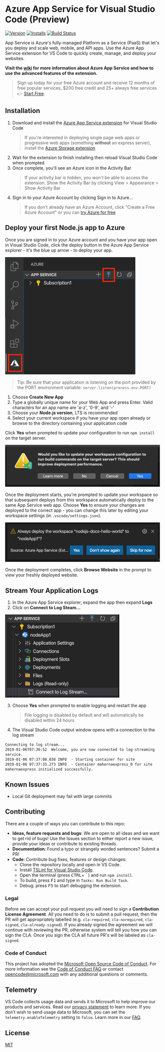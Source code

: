 # Azure App Service for Visual Studio Code (Preview)

[![Version](https://vsmarketplacebadge.apphb.com/version/ms-azuretools.vscode-azureappservice.svg)](https://marketplace.visualstudio.com/items?itemName=ms-azuretools.vscode-azureappservice) [![Installs](https://vsmarketplacebadge.apphb.com/installs-short/ms-azuretools.vscode-azureappservice.svg)](https://marketplace.visualstudio.com/items?itemName=ms-azuretools.vscode-azureappservice) [![Build Status](https://dev.azure.com/ms-azuretools/AzCode/_apis/build/status/vscode-azureappservice)](https://dev.azure.com/ms-azuretools/AzCode/_build/latest?definitionId=5)

App Service is Azure's fully-managed Platform as a Service (PaaS) that let's you
deploy and scale web, mobile, and API apps. Use the Azure App Service extension
for VS Code to quickly create, manage, and deploy your websites.

**Visit the [wiki](https://github.com/Microsoft/vscode-azureappservice/wiki) for more information about Azure App Service and how to use the advanced features of the extension.**

>Sign up today for your free Azure account and receive 12 months of free popular services, $200 free credit and 25+ always free services 👉 [Start Free](https://azure.microsoft.com/free/open-source).

## Installation

1. Download and install the [Azure App Service extension](https://marketplace.visualstudio.com/items?itemName=ms-azuretools.vscode-azureappservice) for Visual Studio Code
    > If you're interested in deploying single page web apps or progressive web apps (something **without** an express server), install the [Azure Storage extension](https://marketplace.visualstudio.com/items?itemName=ms-azuretools.vscode-azurestorage)
2. Wait for the extension to finish installing then reload Visual Studio Code when prompted
3. Once complete, you'll see an Azure icon in the Activity Bar
    > If your activity bar is hidden, you won't be able to access the extension. Show the Activity Bar by clicking View > Appearance > Show Activity Bar
4. Sign in to your Azure Account by clicking Sign in to Azure…
    >  If you don't already have an Azure Account, click "Create a Free Azure Account" or you can [try Azure for free](https://code.visualstudio.com/tryappservice/?utm_source=appservice-extension)

## Deploy your first Node.js app to Azure

Once you are signed in to your Azure account and you have your app open in Visual
Studio Code, click the deploy button in the Azure App Service explorer - it's
the blue up arrow - to deploy your app.

![Deploy button](resources/deploy-button.png)

> Tip: Be sure that your application is listening on the port provided by the PORT environment variable: `server.listen(process.env.PORT)`

1. Choose **Create New App**
2. Type a globally unique name for your Web App and press Enter. Valid characters for an app name are 'a-z', '0-9', and '-'
3. Choose your **Node.js version**, LTS is recommended
4. Select your current workspace if you have your app open already or browse to the directory containing your application code

Click **Yes** when prompted to update your configuration to run `npm install` on the target server.

![Update build notification](resources/update-build-notification.png)

Once the deployment starts, you're prompted to update your workspace so that subsequent deploys from this workspace automatically deploy to the same App Service web app. Choose **Yes** to ensure your changes are deployed to the correct app - you can change this later by editing your workspace settings (in `.vscode/settings.json`).

![Always deploy notification](resources/always-deploy-notification.png)

Once the deployment completes, click **Browse Website** in the prompt to view your freshly deployed website.

## Stream Your Application Logs

1. In the Azure App Service explorer, expand the app then expand **Logs**
2. Click on **Connect to Log Steam...**

![Connect to logstream](resources/connect-logstream.png)

3. Choose **Yes** when prompted to enable logging and restart the app
    > File logging is disabled by default and will automatically be disabled within 24 hours
4. The Visual Studio Code output window opens with a connection to the log stream

```
Connecting to log stream...
2019-01-06T07:36:52  Welcome, you are now connected to log-streaming service.
2019-01-06 07:37:08.038 INFO  - Starting container for site
2019-01-06 07:37:33.273 INFO  - Container mahernaexpress_0 for site mahernaexpress initialized successfully.
```

## Known Issues

* Local Git deployment may fail with large commits

## Contributing

There are a couple of ways you can contribute to this repo:

* **Ideas, feature requests and bugs**: We are open to all ideas and we want to get rid of bugs! Use the Issues section to either report a new issue, provide your ideas or contribute to existing threads.
* **Documentation**: Found a typo or strangely worded sentences? Submit a PR!
* **Code**: Contribute bug fixes, features or design changes:
  * Clone the repository locally and open in VS Code.
  * Install [TSLint for Visual Studio Code](https://marketplace.visualstudio.com/items?itemName=eg2.tslint).
  * Open the terminal (press <kbd>CTRL</kbd>+ <kbd>\`</kbd>) and run `npm install`.
  * To build, press <kbd>F1</kbd> and type in `Tasks: Run Build Task`.
  * Debug: press <kbd>F5</kbd> to start debugging the extension.

### Legal

Before we can accept your pull request you will need to sign a **Contribution License Agreement**. All you need to do is to submit a pull request, then the PR will get appropriately labelled (e.g. `cla-required`, `cla-norequired`, `cla-signed`, `cla-already-signed`). If you already signed the agreement we will continue with reviewing the PR, otherwise system will tell you how you can sign the CLA. Once you sign the CLA all future PR's will be labeled as `cla-signed`.

### Code of Conduct

This project has adopted the [Microsoft Open Source Code of Conduct](https://opensource.microsoft.com/codeofconduct/). For more information see the [Code of Conduct FAQ](https://opensource.microsoft.com/codeofconduct/faq/) or contact [opencode@microsoft.com](mailto:opencode@microsoft.com) with any additional questions or comments.

## Telemetry

VS Code collects usage data and sends it to Microsoft to help improve our products and services. Read our [privacy statement](https://go.microsoft.com/fwlink/?LinkID=528096&clcid=0x409) to learn more. If you don’t wish to send usage data to Microsoft, you can set the `telemetry.enableTelemetry` setting to `false`. Learn more in our [FAQ](https://code.visualstudio.com/docs/supporting/faq#_how-to-disable-telemetry-reporting).

## License

[MIT](LICENSE.md)
